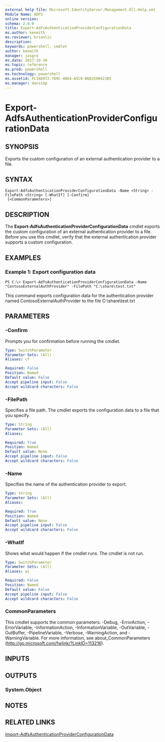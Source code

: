 ```yaml
---
external help file: Microsoft.IdentityServer.Management.dll-Help.xml
Module Name: ADFS
online version: 
schema: 2.0.0
title: Export-AdfsAuthenticationProviderConfigurationData
ms.author: kenwith
ms.reviewer: brianlic
description: 
keywords: powershell, cmdlet
author: kenwith
manager: jasgro
ms.date: 2017-10-30
ms.topic: reference
ms.prod: powershell
ms.technology: powershell
ms.assetid: FC16D972-7D9C-48E4-A5C0-B68259042385
ms.manager: dansimp
---
```


# Export-AdfsAuthenticationProviderConfigurationData

## SYNOPSIS
Exports the custom configuration of an external authentication provider to a file.

## SYNTAX

```
Export-AdfsAuthenticationProviderConfigurationData -Name <String> -FilePath <String> [-WhatIf] [-Confirm]
 [<CommonParameters>]
```

## DESCRIPTION
The **Export-AdfsAuthenticationProviderConfigurationData** cmdlet exports the custom configuration of an external authentication provider to a file.
Before you use this cmdlet, verify that the external authentication provider supports a custom configuration.

## EXAMPLES

### Example 1: Export configuration data
```
PS C:\> Export-AdfsAuthenticationProviderConfigurationData -Name "ContosoExternalAuthProvider" -FilePath "C:\share\test.txt"
```

This command exports configuration data for the authentication provider named ContosoExternalAuthProvider to the file C:\share\test.txt

## PARAMETERS

### -Confirm
Prompts you for confirmation before running the cmdlet.

```yaml
Type: SwitchParameter
Parameter Sets: (All)
Aliases: cf

Required: False
Position: Named
Default value: False
Accept pipeline input: False
Accept wildcard characters: False
```

### -FilePath
Specifies a file path.
The cmdlet exports the configuration data to a file that you specify.

```yaml
Type: String
Parameter Sets: (All)
Aliases: 

Required: True
Position: Named
Default value: None
Accept pipeline input: False
Accept wildcard characters: False
```

### -Name
Specifies the name of the authentication provider to export.

```yaml
Type: String
Parameter Sets: (All)
Aliases: 

Required: True
Position: Named
Default value: None
Accept pipeline input: False
Accept wildcard characters: False
```

### -WhatIf
Shows what would happen if the cmdlet runs.
The cmdlet is not run.

```yaml
Type: SwitchParameter
Parameter Sets: (All)
Aliases: wi

Required: False
Position: Named
Default value: False
Accept pipeline input: False
Accept wildcard characters: False
```

### CommonParameters
This cmdlet supports the common parameters: -Debug, -ErrorAction, -ErrorVariable, -InformationAction, -InformationVariable, -OutVariable, -OutBuffer, -PipelineVariable, -Verbose, -WarningAction, and -WarningVariable. For more information, see about_CommonParameters (http://go.microsoft.com/fwlink/?LinkID=113216).

## INPUTS

## OUTPUTS

### System.Object

## NOTES

## RELATED LINKS

[Import-AdfsAuthenticationProviderConfigurationData](./Import-AdfsAuthenticationProviderConfigurationData.md)

